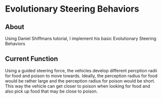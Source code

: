 # Evolutionary Steering Behaviors

## About
Using Daniel Shiffmans tutorial, I implement his basic Evolutionary Steering Behaviors

## Current Function
Using a guided steering force, the vehicles develop different percption radii for food and poison to move towards. Ideally, the perception radius for food would be rather large and the perception radius for poison would be short. This way the vehicle can get closer to poison when looking for food and also pick up food that may be close to poison.
